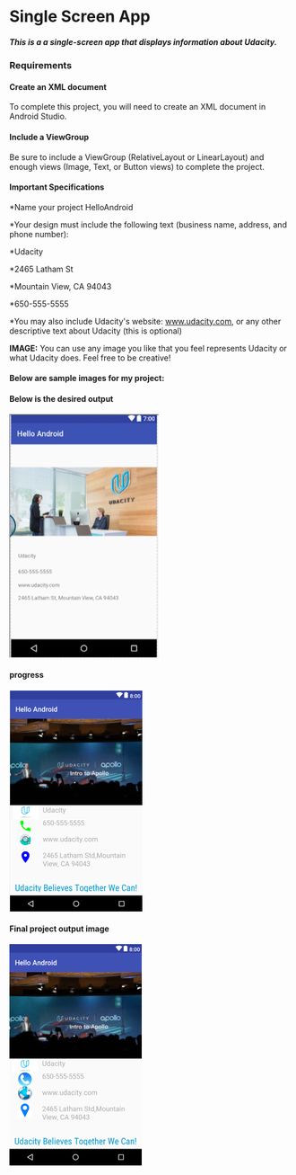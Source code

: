 # Single Screen App
##### This is a a single-screen app that displays information about Udacity.

### Requirements
#### Create an XML document
To complete this project, you will need to create an XML document in Android Studio.

#### Include a ViewGroup
Be sure to include a ViewGroup (RelativeLayout or LinearLayout) and enough views (Image, Text, or Button views) to complete the project. 

#### Important Specifications

*Name your project HelloAndroid

*Your design must include the following text (business name, address, and phone number):

*Udacity

*2465 Latham St

*Mountain View, CA 94043

*650-555-5555

*You may also include Udacity's website: www.udacity.com, or any other descriptive text about Udacity (this is optional)

**IMAGE:** You can use any image you like that you feel represents Udacity or what Udacity does. Feel free to be creative!

#### Below are sample images for my project:

#### Below is the desired output
![alt text](https://github.com/evamaina/Single-Screen-App/blob/master/app/src/main/res/drawable/example.png "Screenshot 1")

#### progress
![alt text](https://github.com/evamaina/Single-Screen-App/blob/master/app/src/main/res/drawable/udacity.png "Screenshot 2")

#### Final project output image
![alt text](https://github.com/evamaina/Single-Screen-App/blob/master/app/src/main/res/drawable/udacity1.png "Screenshot 3")




